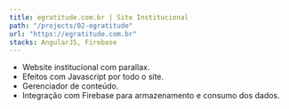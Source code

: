 ```yaml
---
title: egratitude.com.br | Site Institucional
path: "/projects/02-egratitude"
url: "https://egratitude.com.br"
stacks: AngularJS, Firebase
---
```


- Website institucional com parallax.
- Efeitos com Javascript por todo o site.
- Gerenciador de conteúdo.
- Integração com Firebase para armazenamento e consumo dos dados.
